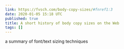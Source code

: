 ```yaml
---
link: https://fvsch.com/body-copy-sizes/#fnref1:3
date: 2020-01-05 15:18 UTC
published: true
title: A short history of body copy sizes on the Web
tags: []
---
```


a summary of font/text sizing techniques
